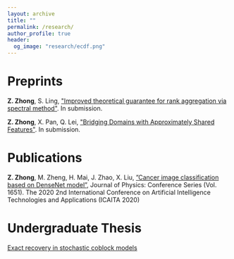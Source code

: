 ```yaml
---
layout: archive
title: ""
permalink: /research/
author_profile: true
header:
  og_image: "research/ecdf.png"
---
```


# Preprints 

**Z. Zhong**, S. Ling, ["Improved theoretical guarantee for rank aggregation via spectral method"](https://arxiv.org/abs/2309.03808). In submission.

**Z. Zhong**, X. Pan, Q. Lei, ["Bridging Domains with Approximately Shared Features"](https://arxiv.org/abs/2403.06424#:~:text=Multi%2Dsource%20domain%20adaptation%20aims,optimal%20strategy%20for%20feature%20selection.). In submission.

# Publications 

**Z. Zhong**, M. Zheng, H. Mai, J. Zhao, X. Liu, [”Cancer image classification based on DenseNet model”](https://iopscience.iop.org/article/10.1088/1742-6596/1651/1/012143), Journal of Physics: Conference Series (Vol. 1651). The 2020 2nd International Conference on Artificial Intelligence Technologies and Applications (ICAITA 2020) 

# Undergraduate Thesis

[Exact recovery in stochastic coblock models](https://samzhong0702.github.io/files/Thesis.pdf)
